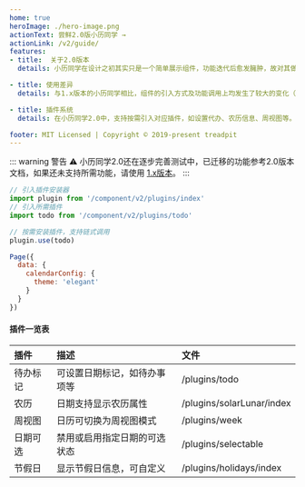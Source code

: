 ```yaml
---
home: true
heroImage: ./hero-image.png
actionText: 尝鲜2.0版小历同学 →
actionLink: /v2/guide/
features:
- title:  关于2.0版本
  details: 小历同学在设计之初其实只是一个简单展示组件，功能迭代后愈发臃肿，故对其做了重构，就基础功能而言组件体积减少达70%。

- title: 使用差异
  details: 与1.x版本的小历同学相比，组件的引入方式及功能调用上均发生了较大的变化（如部分方法名及入参），对于新项目建议采用2.0。

- title: 插件系统
  details: 在小历同学2.0中，支持按需引入对应插件，如设置代办、农历信息、周视图等。

footer: MIT Licensed | Copyright © 2019-present treadpit
---
```


::: warning 警告 ⚠️
小历同学2.0还在逐步完善测试中，已迁移的功能参考2.0版本文档，如果还未支持所需功能，请使用 [1.x版本](./v1/guide.md)。
:::

``` js {2,4,7}
// 引入插件安装器
import plugin from '/component/v2/plugins/index'
// 引入所需插件
import todo from '/component/v2/plugins/todo'

// 按需安装插件，支持链式调用
plugin.use(todo)

Page({
  data: {
    calendarConfig: {
      theme: 'elegant'
    }
  }
})

```

#### 插件一览表

|插件|描述|文件|
|:--|:--|:--|
|待办标记|可设置日期标记，如待办事项等|/plugins/todo|
|农历|日期支持显示农历属性|/plugins/solarLunar/index|
|周视图|日历可切换为周视图模式|/plugins/week|
|日期可选|禁用或启用指定日期的可选状态|/plugins/selectable|
|节假日|显示节假日信息，可自定义|/plugins/holidays/index|